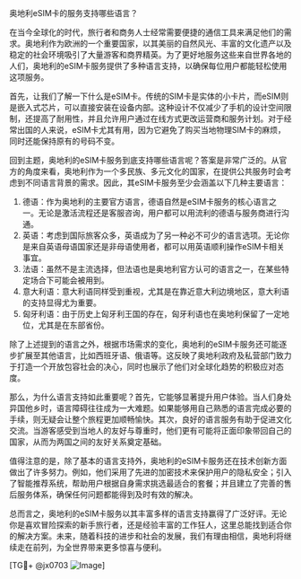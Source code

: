 奥地利eSIM卡的服务支持哪些语言？

在当今全球化的时代，旅行者和商务人士经常需要便捷的通信工具来满足他们的需求。奥地利作为欧洲的一个重要国家，以其美丽的自然风光、丰富的文化遗产以及稳定的社会环境吸引了大量游客和商界精英。为了更好地服务这些来自世界各地的人们，奥地利的eSIM卡服务提供了多种语言支持，以确保每位用户都能轻松使用这项服务。

首先，让我们了解一下什么是eSIM卡。传统的SIM卡是实体的小卡片，而eSIM则是嵌入式芯片，可以直接安装在设备内部。这种设计不仅减少了手机的设计空间限制，还提高了耐用性，并且允许用户通过在线方式更改运营商和服务计划。对于经常出国的人来说，eSIM卡尤其有用，因为它避免了购买当地物理SIM卡的麻烦，同时还能保持原有的号码不变。

回到主题，奥地利的eSIM卡服务到底支持哪些语言呢？答案是非常广泛的。从官方的角度来看，奥地利作为一个多民族、多元文化的国家，在提供公共服务时会考虑到不同语言背景的需求。因此，其eSIM卡服务至少会涵盖以下几种主要语言：

1. 德语：作为奥地利的主要官方语言，德语自然是eSIM卡服务的核心语言之一。无论是激活流程还是客服咨询，用户都可以用流利的德语与服务商进行沟通。
2. 英语：考虑到国际旅客众多，英语成为了另一种必不可少的语言选项。无论你是来自英语母语国家还是非母语使用者，都可以用英语顺利操作eSIM卡相关事宜。
3. 法语：虽然不是主流选择，但法语也是奥地利官方认可的语言之一，在某些特定场合下可能会被用到。
4. 意大利语：意大利语同样受到重视，尤其是在靠近意大利边境地区，意大利语的支持显得尤为重要。
5. 匈牙利语：由于历史上匈牙利王国的存在，匈牙利语也在奥地利保留了一定地位，尤其是在东部省份。

除了上述提到的语言之外，根据市场需求的变化，奥地利的eSIM卡服务还可能逐步扩展至其他语言，比如西班牙语、俄语等。这反映了奥地利政府及私营部门致力于打造一个开放包容社会的决心，同时也展示了他们对全球化趋势的积极应对态度。

那么，为什么语言支持如此重要呢？首先，它能够显著提升用户体验。当人们身处异国他乡时，语言障碍往往成为一大难题。如果能够用自己熟悉的语言完成必要的手续，则无疑会让整个旅程更加顺畅愉快。其次，良好的语言服务有助于促进文化交流。当游客感受到当地人的友好与尊重时，他们更有可能将正面印象带回自己的国家，从而为两国之间的友好关系奠定基础。

值得注意的是，除了基本的语言支持外，奥地利的eSIM卡服务还在技术创新方面做出了许多努力。例如，他们采用了先进的加密技术来保护用户的隐私安全；引入了智能推荐系统，帮助用户根据自身需求挑选最适合的套餐；并且建立了完善的售后服务体系，确保任何问题都能得到及时有效的解决。

总而言之，奥地利的eSIM卡服务以其丰富多样的语言支持赢得了广泛好评。无论你是喜欢冒险探索的新手旅行者，还是经验丰富的工作狂人，这里总能找到适合你的解决方案。未来，随着科技的进步和社会的发展，我们有理由相信，奥地利将继续走在前列，为全世界带来更多惊喜与便利。

[TG💪+ @jx0703 ![Image](https://github.com/user-attachments/assets/dbca1d08-cadb-493c-b0ec-ad6f7a83f270)]